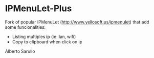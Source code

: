 IPMenuLet-Plus
==============

Fork of popular IPMenuLet (http://www.yellosoft.us/ipmenulet) that add some funcionalities:
- Listing multiples ip (ie: lan, wifi)
- Copy to clipboard when click on ip

Alberto Sarullo


